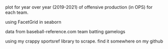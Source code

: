 plot for year over year (2019-2021) of offensive production (in OPS) for each team.

using FacetGrid in seaborn

data from baseball-reference.com team batting gamelogs

using my crappy sportsref library to scrape. find it somewhere on my github
